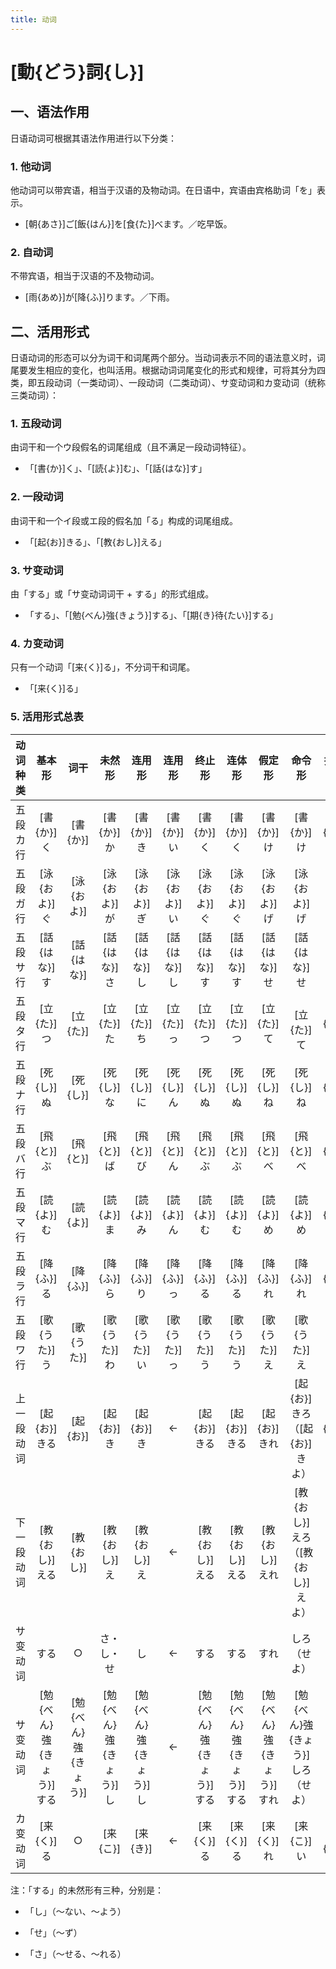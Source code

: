 ```yaml
---
title: 动词
---
```


# [動{どう}詞{し}]

## 一、语法作用

日语动词可根据其语法作用进行以下分类：

### 1. 他动词

他动词可以带宾语，相当于汉语的及物动词。在日语中，宾语由宾格助词「を」表示。

- [朝{あさ}]ご[飯{はん}]を[食{た}]べます。／吃早饭。

### 2. 自动词

不带宾语，相当于汉语的不及物动词。

- [雨{あめ}]が[降{ふ}]ります。／下雨。

## 二、活用形式

日语动词的形态可以分为词干和词尾两个部分。当动词表示不同的语法意义时，词尾要发生相应的变化，也叫活用。根据动词词尾变化的形式和规律，可将其分为四类，即五段动词（一类动词）、一段动词（二类动词）、サ变动词和カ变动词（统称三类动词）：

### 1. 五段动词

由词干和一个ウ段假名的词尾组成（且不满足一段动词特征）。

- 「[書{か}]く」、「[読{よ}]む」、「[話{はな}]す」

### 2. 一段动词

由词干和一个イ段或エ段的假名加「る」构成的词尾组成。

- 「[起{お}]きる」、「[教{おし}]える」

### 3. サ变动词

由「する」或「サ变动词词干 + する」的形式组成。

- 「する」、「[勉{べん}強{きょう}]する」、「[期{き}待{たい}]する」

### 4. カ变动词

只有一个动词「[来{く}]る」，不分词干和词尾。

- 「[来{く}]る」

### 5. 活用形式总表

<style>
td {
    vertical-align: middle !important;
}
</style>

| 动词种类  |       基本形       |      词干       |      未然形       |      连用形       |   连用形    |       终止形       |       连体形       |       假定形       |            命令形            |      推量形       |
|:-----:|:---------------:|:-------------:|:--------------:|:--------------:|:--------:|:---------------:|:---------------:|:---------------:|:-------------------------:|:--------------:|
| 五段カ行  |     [書{か}]く     |    [書{か}]     |    [書{か}]か     |    [書{か}]き     | [書{か}]い  |     [書{か}]く     |     [書{か}]く     |     [書{か}]け     |          [書{か}]け          |    [書{か}]こ     |
| 五段ガ行  |    [泳{およ}]ぐ     |    [泳{およ}]    |    [泳{およ}]が    |    [泳{およ}]ぎ    | [泳{およ}]い |    [泳{およ}]ぐ     |    [泳{およ}]ぐ     |    [泳{およ}]げ     |         [泳{およ}]げ          |    [泳{およ}]ご    |
| 五段サ行  |    [話{はな}]す     |    [話{はな}]    |    [話{はな}]さ    |    [話{はな}]し    | [話{はな}]し |    [話{はな}]す     |    [話{はな}]す     |    [話{はな}]せ     |         [話{はな}]せ          |    [話{はな}]そ    |
| 五段タ行  |     [立{た}]つ     |    [立{た}]     |    [立{た}]た     |    [立{た}]ち     | [立{た}]っ  |     [立{た}]つ     |     [立{た}]つ     |     [立{た}]て     |        　  [立{た}]て         |    [立{た}]と     |
| 五段ナ行  |     [死{し}]ぬ     |    [死{し}]     |    [死{し}]な     |    [死{し}]に     | [死{し}]ん  |     [死{し}]ぬ     |     [死{し}]ぬ     |     [死{し}]ね     |          [死{し}]ね          |    [死{し}]の     |
| 五段バ行  |     [飛{と}]ぶ     |    [飛{と}]     |    [飛{と}]ば     |    [飛{と}]び     | [飛{と}]ん  |     [飛{と}]ぶ     |     [飛{と}]ぶ     |     [飛{と}]べ     |          [飛{と}]べ          |    [飛{と}]ぼ     |
| 五段マ行  |     [読{よ}]む     |    [読{よ}]     |    [読{よ}]ま     |    [読{よ}]み     | [読{よ}]ん  |     [読{よ}]む     |     [読{よ}]む     |     [読{よ}]め     |          [読{よ}]め          |    [読{よ}]も     |
| 五段ラ行  |     [降{ふ}]る     |    [降{ふ}]     |    [降{ふ}]ら     |    [降{ふ}]り     | [降{ふ}]っ  |     [降{ふ}]る     |     [降{ふ}]る     |     [降{ふ}]れ     |          [降{ふ}]れ          |    [降{ふ}]ろ     |
| 五段ワ行  |    [歌{うた}]う     |    [歌{うた}]    |    [歌{うた}]わ    |    [歌{うた}]い    | [歌{うた}]っ |    [歌{うた}]う     |    [歌{うた}]う     |    [歌{うた}]え     |         [歌{うた}]え          |    [歌{うた}]お    |
| 上一段动词 |    [起{お}]きる     |    [起{お}]     |    [起{お}]き     |    [起{お}]き     |    ←     |    [起{お}]きる     |    [起{お}]きる     |    [起{お}]きれ     |  [起{お}]きろ<br/>（[起{お}]きよ）  |    [起{お}]き     |
| 下一段动词 |    [教{おし}]える    |    [教{おし}]    |    [教{おし}]え    |    [教{おし}]え    |    ←     |    [教{おし}]える    |    [教{おし}]える    |    [教{おし}]えれ    | [教{おし}]えろ<br/>（[教{おし}]えよ） |    [教{おし}]え    |
| サ变动词  |       する        |       ○       |     さ・し・せ      |       し        |    ←     |       する        |       する        |       すれ        |        しろ<br/>（せよ）        |       し        |
| サ变动词  | [勉{べん}強{きょう}]する | [勉{べん}強{きょう}] | [勉{べん}強{きょう}]し | [勉{べん}強{きょう}]し |    ←     | [勉{べん}強{きょう}]する | [勉{べん}強{きょう}]する | [勉{べん}強{きょう}]すれ | [勉{べん}強{きょう}]しろ<br/>（せよ）  | [勉{べん}強{きょう}]し |
| カ变动词  |     [来{く}]る     |       ○       |     [来{こ}]     |     [来{き}]     |    ←     |     [来{く}]る     |     [来{く}]る     |     [来{く}]れ     |          [来{こ}]い          |     [来{こ}]     |

注：「する」的未然形有三种，分别是：

- 「し」（～ない、～よう）

- 「せ」（～ず）

- 「さ」（～せる、～れる）
